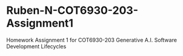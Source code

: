 # Ruben-N-COT6930-203-Assignment1
Homework Assignment 1 for COT6930-203 Generative A.I. Software Development Lifecycles
